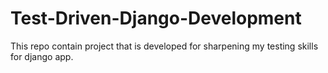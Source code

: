 # Test-Driven-Django-Development
This repo contain project that is developed for sharpening my testing skills for django app.

